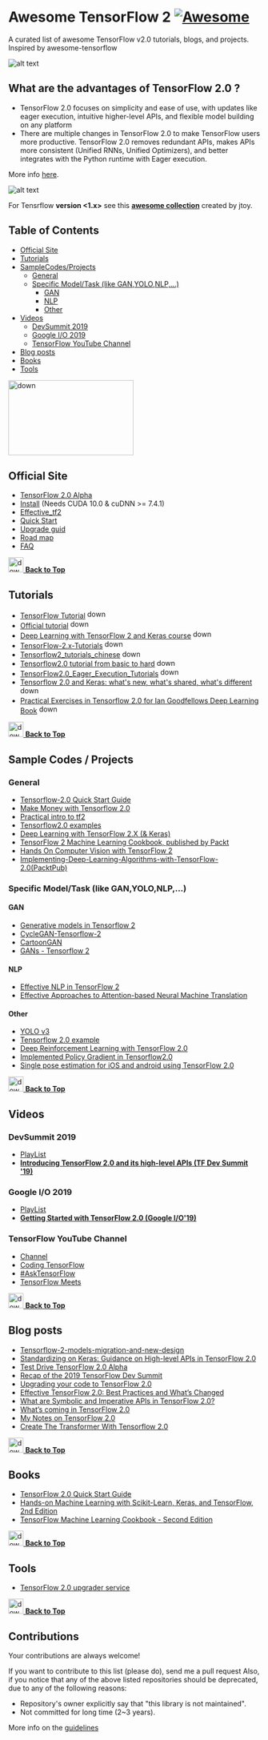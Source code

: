 # Awesome TensorFlow 2 [![Awesome](https://awesome.re/badge.svg)](https://awesome.re)
A curated list of awesome TensorFlow v2.0 tutorials, blogs, and projects. Inspired by awesome-tensorflow

![alt text](imgs/logo-color-tensorflow.png)

## What are the advantages of TensorFlow 2.0 ?
* TensorFlow 2.0 focuses on simplicity and ease of use, with updates like eager execution, intuitive higher-level APIs, and flexible model   building on any platform
* There are multiple changes in TensorFlow 2.0 to make TensorFlow users more productive. TensorFlow 2.0 removes redundant APIs, makes APIs more consistent (Unified RNNs, Unified Optimizers), and better integrates with the Python runtime with Eager execution.

More info [here](https://www.tensorflow.org/alpha).

![alt text](imgs/TF.png)

For Tensrflow **version <1.x>** see this **[awesome collection](https://github.com/jtoy/awesome-tensorflow)** created by jtoy.

## Table of Contents <a name="TOC" />

<!-- MarkdownTOC depth=4 -->
- [Official Site](#official)
- [Tutorials](#github-tutorials)
- [SampleCodes/Projects](#sample)
    - [General](#GeneralCode)
    - [Specific Model/Task (like GAN,YOLO,NLP,...)](#SpecificCode)
        - [GAN](#GAN_Code)
        - [NLP](#NLP_Code)
        - [Other](#Other_Code)
- [Videos](#videos)
    - [DevSummit 2019](#DevSum)
    - [Google I/O 2019](#GIO)
    - [TensorFlow YouTube Channel](#TYC)
- [Blog posts](#blogs)
- [Books](#books)
- [Tools](#tools)
<!-- /MarkdownTOC --> 

<img src="imgs/downfinger.png" alt="down" width="250" height="150">

<a name="official" />

## Official Site
* [TensorFlow 2.0 Alpha](https://www.tensorflow.org/alpha)
* [Install](https://www.tensorflow.org/install/gpu) (Needs CUDA 10.0 & cuDNN >= 7.4.1)
* [Effective_tf2](https://www.tensorflow.org/alpha/guide/effective_tf2)
* [Quick Start](https://www.tensorflow.org/alpha/tutorials/quickstart/beginner)
* [Upgrade guid](https://www.tensorflow.org/alpha/guide/upgrade)
* [Road map](https://www.tensorflow.org/community/roadmap)
* [FAQ](https://github.com/tensorflow/community/blob/master/sigs/testing/faq.md)

[<img src="imgs/up.png" alt="down" width="30" height="30">  **Back to Top**](#TOC)    

## Tutorials <a name="github-tutorials" />

* [TensorFlow Tutorial](https://github.com/aymericdamien/TensorFlow-Examples/tree/master/tensorflow_v2) <img src="imgs/5.png" alt="down" width="50" height="17">
* [Official tutorial](https://github.com/tensorflow/docs/tree/master/site/en/r2/tutorials) <img src="imgs/5.png" alt="down" width="50" height="17">
* [Deep Learning with TensorFlow 2 and Keras course](https://github.com/ageron/tf2_course) <img src="imgs/5.png" alt="down" width="50" height="17">
* [TensorFlow-2.x-Tutorials](https://github.com/dragen1860/TensorFlow-2.x-Tutorials) <img src="imgs/5.png" alt="down" width="50" height="17">
* [Tensorflow2_tutorials_chinese](https://github.com/czy36mengfei/tensorflow2_tutorials_chinese) <img src="imgs/3.png" alt="down" width="50" height="15">
* [Tensorflow2.0 tutorial from basic to hard](https://github.com/YunYang1994/TensorFlow2.0-Examples) <img src="imgs/3.png" alt="down" width="50" height="15">
* [TensorFlow2.0_Eager_Execution_Tutorials](https://github.com/hellocybernetics/TensorFlow2.0_Eager_Execution_Tutorials) <img src="imgs/4.png" alt="down" width="50" height="17">
* [Tensorflow 2.0 and Keras: what's new, what's shared, what's different](https://github.com/zerotodeeplearning/tf2_keras) <img src="imgs/3.png" alt="down" width="50" height="17">
* [Practical Exercises in Tensorflow 2.0 for Ian Goodfellows Deep Learning Book](https://github.com/adhiraiyan/DeepLearningWithTF2.0) <img src="imgs/5.png" alt="down" width="50" height="17">

[<img src="imgs/up.png" alt="down" width="30" height="30">  **Back to Top**](#TOC) 

## Sample Codes / Projects <a name="sample" />

   ### General <a name="GeneralCode" />
   
   * [Tensorflow-2.0 Quick Start Guide](https://github.com/PacktPublishing/Tensorflow-2.0-Quick-Start-Guide)
   * [Make Money with Tensorflow 2.0](https://github.com/llSourcell/Make_Money_with_Tensorflow_2.0)
   * [Practical intro to tf2](https://github.com/himanshurawlani/practical_intro_to_tf2)
   * [Tensorflow2.0 examples](https://github.com/thibo73800/tensorflow2.0-examples)
   * [Deep Learning with TensorFlow 2.X (& Keras)](https://github.com/yusugomori/deeplearning-tf2)
   * [TensorFlow 2 Machine Learning Cookbook, published by Packt](https://github.com/PacktPublishing/TensorFlow-2-Machine-Learning-Cookbook)
   * [Hands On Computer Vision with TensorFlow 2](https://github.com/PacktPublishing/Hands-On-Computer-Vision-with-TensorFlow-2)
   * [Implementing-Deep-Learning-Algorithms-with-TensorFlow-2.0(PacktPub)](https://github.com/PacktPublishing/Implementing-Deep-Learning-Algorithms-with-TensorFlow-2.0)
   
   ### Specific Model/Task (like GAN,YOLO,NLP,...) <a name="SpecificCode" />
   
   #### GAN <a name="GAN_Code" />
   * [Generative models in Tensorflow 2](https://github.com/timsainb/tensorflow2-generative-models/)
   * [CycleGAN-Tensorflow-2](https://github.com/LynnHo/CycleGAN-Tensorflow-2)
   * [CartoonGAN](https://github.com/mnicnc404/CartoonGan-tensorflow)
   * [GANs - Tensorflow 2](https://github.com/LynnHo/DCGAN-LSGAN-WGAN-GP-DRAGAN-Tensorflow-2)
   #### NLP <a name="NLP_Code" />
   * [Effective NLP in TensorFlow 2](https://github.com/zhedongzheng/finch)
   * [Effective Approaches to Attention-based Neural Machine Translation](https://github.com/thisisiron/nmt-attention-tf)
   
   #### Other <a name="Other_Code" />
   * [YOLO v3](https://github.com/zzh8829/yolov3-tf2)
   * [Tensorflow 2.0 example](https://github.com/Apm5/tensorflow_2.0_example)
   * [Deep Reinforcement Learning with TensorFlow 2.0](https://github.com/inoryy/tensorflow2-deep-reinforcement-learning)
   * [Implemented Policy Gradient in Tensorflow2.0](https://github.com/wongongv/PolicyGradient_in_tensorflow2.0)
   * [Single pose estimation for iOS and android using TensorFlow 2.0](https://github.com/tucan9389/tf2-mobile-pose-estimation)
   

[<img src="imgs/up.png" alt="down" width="30" height="30">  **Back to Top**](#TOC) 
 
## Videos       <a name="videos" />
### DevSummit 2019 <a name="DevSum" />
   * [PlayList](https://www.youtube.com/playlist?list=PLQY2H8rRoyvzoUYI26kHmKSJBedn3SQuB)
   * [**Introducing TensorFlow 2.0 and its high-level APIs (TF Dev Summit '19)**](https://www.youtube.com/watch?v=k5c-vg4rjBw)
   
### Google I/O 2019 <a name="GIO" />   
   * [PlayList](https://www.youtube.com/playlist?list=PLOU2XLYxmsILVTiOlMJdo7RQS55jYhsMi)
   * [**Getting Started with TensorFlow 2.0 (Google I/O'19)**](https://www.youtube.com/watch?reload=9&v=lEljKc9ZtU8)
   
### TensorFlow YouTube Channel <a name="TYC" />
   * [Channel](https://www.youtube.com/channel/UC0rqucBdTuFTjJiefW5t-IQ)
   * [Coding TensorFlow](https://www.youtube.com/playlist?list=PLQY2H8rRoyvwLbzbnKJ59NkZvQAW9wLbx)
   * [#AskTensorFlow](https://www.youtube.com/playlist?list=PLQY2H8rRoyvypL1nu_65Uhf5LuWlZdmSL)
   * [TensorFlow Meets](https://www.youtube.com/playlist?list=PLQY2H8rRoyvyOeER8UNF-1zXaCKGLZVog)
   
 [<img src="imgs/up.png" alt="down" width="30" height="30">  **Back to Top**](#TOC) 
 
## Blog posts <a name="blogs" />
* [Tensorflow-2-models-migration-and-new-design](https://pgaleone.eu/tensorflow/gan/2018/11/04/tensorflow-2-models-migration-and-new-design/)
* [Standardizing on Keras: Guidance on High-level APIs in TensorFlow 2.0](https://medium.com/tensorflow/standardizing-on-keras-guidance-on-high-level-apis-in-tensorflow-2-0-bad2b04c819a)
* [Test Drive TensorFlow 2.0 Alpha](https://medium.com/tensorflow/test-drive-tensorflow-2-0-alpha-b6dd1e522b01) 
* [Recap of the 2019 TensorFlow Dev Summit](https://medium.com/tensorflow/recap-of-the-2019-tensorflow-dev-summit-1b5ede42da8d) 
* [Upgrading your code to TensorFlow 2.0](https://medium.com/tensorflow/upgrading-your-code-to-tensorflow-2-0-f72c3a4d83b5) 
* [Effective TensorFlow 2.0: Best Practices and What’s Changed](https://medium.com/tensorflow/effective-tensorflow-2-0-best-practices-and-whats-changed-a0ca48767aff) 
* [What are Symbolic and Imperative APIs in TensorFlow 2.0?](https://medium.com/tensorflow/what-are-symbolic-and-imperative-apis-in-tensorflow-2-0-dfccecb01021) 
* [What’s coming in TensorFlow 2.0](https://medium.com/tensorflow/whats-coming-in-tensorflow-2-0-d3663832e9b8) 
* [My Notes on TensorFlow 2.0](https://medium.com/tensorflow/testing-for-tensorflow-2-0-2db0d17c37f0) 
* [Create The Transformer With Tensorflow 2.0](https://machinetalk.org/2019/04/29/create-the-transformer-with-tensorflow-2-0/)

[<img src="imgs/up.png" alt="down" width="30" height="30">  **Back to Top**](#TOC) 

## Books <a name="books" />

* [TensorFlow 2.0 Quick Start Guide](https://www.packtpub.com/big-data-and-business-intelligence/tensorflow-20-quick-start-guide)
* [Hands-on Machine Learning with Scikit-Learn, Keras, and TensorFlow, 2nd Edition](https://www.oreilly.com/library/view/hands-on-machine-learning/9781492032632/)
* [TensorFlow Machine Learning Cookbook - Second Edition](https://www.oreilly.com/library/view/tensorflow-machine-learning/9781789131680/)

[<img src="imgs/up.png" alt="down" width="30" height="30">  **Back to Top**](#TOC) 

## Tools <a name="tools" />

* [TensorFlow 2.0 upgrader service](https://github.com/lc0/tf2up)

[<img src="imgs/up.png" alt="down" width="30" height="30">  **Back to Top**](#TOC) 


## Contributions  <a name="contributions" />

Your contributions are always welcome!

If you want to contribute to this list (please do), send me a pull request
Also, if you notice that any of the above listed repositories should be deprecated, due to any of the following reasons:

* Repository's owner explicitly say that "this library is not maintained".
* Not committed for long time (2~3 years).

More info on the [guidelines](https://github.com/Amin-Tgz/Awesome-TensorFlow-2/blob/master/contributing.md)
